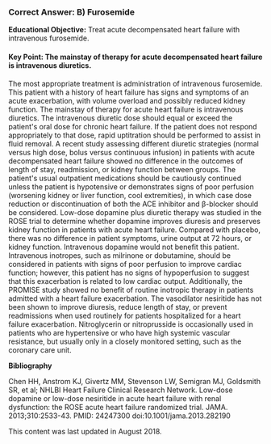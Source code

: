 
### Correct Answer: B) Furosemide 

**Educational Objective:** Treat acute decompensated heart failure with intravenous furosemide.

#### **Key Point:** The mainstay of therapy for acute decompensated heart failure is intravenous diuretics.

The most appropriate treatment is administration of intravenous furosemide. This patient with a history of heart failure has signs and symptoms of an acute exacerbation, with volume overload and possibly reduced kidney function. The mainstay of therapy for acute heart failure is intravenous diuretics. The intravenous diuretic dose should equal or exceed the patient's oral dose for chronic heart failure. If the patient does not respond appropriately to that dose, rapid uptitration should be performed to assist in fluid removal. A recent study assessing different diuretic strategies (normal versus high dose, bolus versus continuous infusion) in patients with acute decompensated heart failure showed no difference in the outcomes of length of stay, readmission, or kidney function between groups. The patient's usual outpatient medications should be cautiously continued unless the patient is hypotensive or demonstrates signs of poor perfusion (worsening kidney or liver function, cool extremities), in which case dose reduction or discontinuation of both the ACE inhibitor and β-blocker should be considered.
Low-dose dopamine plus diuretic therapy was studied in the ROSE trial to determine whether dopamine improves diuresis and preserves kidney function in patients with acute heart failure. Compared with placebo, there was no difference in patient symptoms, urine output at 72 hours, or kidney function. Intravenous dopamine would not benefit this patient.
Intravenous inotropes, such as milrinone or dobutamine, should be considered in patients with signs of poor perfusion to improve cardiac function; however, this patient has no signs of hypoperfusion to suggest that this exacerbation is related to low cardiac output. Additionally, the PROMISE study showed no benefit of routine inotropic therapy in patients admitted with a heart failure exacerbation.
The vasodilator nesiritide has not been shown to improve diuresis, reduce length of stay, or prevent readmissions when used routinely for patients hospitalized for a heart failure exacerbation. Nitroglycerin or nitroprusside is occasionally used in patients who are hypertensive or who have high systemic vascular resistance, but usually only in a closely monitored setting, such as the coronary care unit.

**Bibliography**

Chen HH, Anstrom KJ, Givertz MM, Stevenson LW, Semigran MJ, Goldsmith SR, et al; NHLBI Heart Failure Clinical Research Network. Low-dose dopamine or low-dose nesiritide in acute heart failure with renal dysfunction: the ROSE acute heart failure randomized trial. JAMA. 2013;310:2533-43. PMID: 24247300 doi:10.1001/jama.2013.282190

This content was last updated in August 2018.